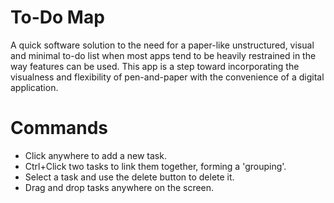 # To-Do Map
A quick software solution to the need for a paper-like unstructured, visual and minimal to-do list when most apps tend to be heavily restrained in the way features can be used. This app is a step toward incorporating the visualness and flexibility of pen-and-paper with the convenience of a digital application. 

# Commands
- Click anywhere to add a new task.
- Ctrl+Click two tasks to link them together, forming a 'grouping'.
- Select a task and use the delete button to delete it.
- Drag and drop tasks anywhere on the screen.
